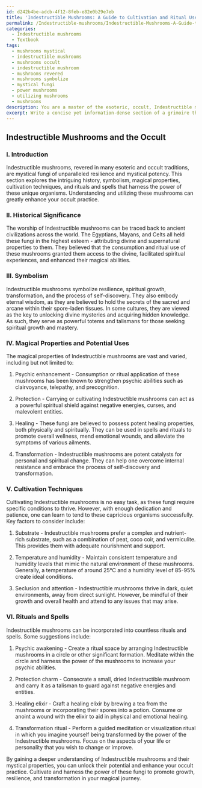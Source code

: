 ```yaml
---
id: d242b4be-adcb-4f12-8feb-e82e0b29e7eb
title: 'Indestructible Mushrooms: A Guide to Cultivation and Ritual Use'
permalink: /Indestructible-mushrooms/Indestructible-Mushrooms-A-Guide-to-Cultivation-and-Ritual-Use/
categories:
  - Indestructible mushrooms
  - Textbook
tags:
  - mushrooms mystical
  - indestructible mushrooms
  - mushrooms occult
  - indestructible mushroom
  - mushrooms revered
  - mushrooms symbolize
  - mystical fungi
  - power mushrooms
  - utilizing mushrooms
  - mushrooms
description: You are a master of the esoteric, occult, Indestructible mushrooms and education, you have written many textbooks on the subject in ways that provide students with rich and deep understanding of the subject. You are being asked to write textbook-like sections on a topic and you do it with full context, explainability, and reliability in accuracy to the true facts of the topic at hand, in a textbook style that a student would easily be able to learn from, in a rich, engaging, and contextual way. Always include relevant context (such as formulas and history), related concepts, and in a way that someone can gain deep insights from.
excerpt: Write a concise yet information-dense section of a grimoire that provides a deep understanding of Indestructible mushrooms in the context of the occult. Include their historical significance, symbolism, potential magical uses and properties, methods of cultivation, and any associated rituals or spells involving these mushrooms. Offer practical guidance and insights for a student looking to harness the power of Indestructible mushrooms in their occult practice.
---
```


## Indestructible Mushrooms and the Occult

### I. Introduction

Indestructible mushrooms, revered in many esoteric and occult traditions, are mystical fungi of unparalleled resilience and mystical potency. This section explores the intriguing history, symbolism, magical properties, cultivation techniques, and rituals and spells that harness the power of these unique organisms. Understanding and utilizing these mushrooms can greatly enhance your occult practice.

### II. Historical Significance

The worship of Indestructible mushrooms can be traced back to ancient civilizations across the world. The Egyptians, Mayans, and Celts all held these fungi in the highest esteem - attributing divine and supernatural properties to them. They believed that the consumption and ritual use of these mushrooms granted them access to the divine, facilitated spiritual experiences, and enhanced their magical abilities.

### III. Symbolism

Indestructible mushrooms symbolize resilience, spiritual growth, transformation, and the process of self-discovery. They also embody eternal wisdom, as they are believed to hold the secrets of the sacred and arcane within their spore-laden tissues. In some cultures, they are viewed as the key to unlocking divine mysteries and acquiring hidden knowledge. As such, they serve as powerful totems and talismans for those seeking spiritual growth and mastery.

### IV. Magical Properties and Potential Uses

The magical properties of Indestructible mushrooms are vast and varied, including but not limited to:

1. Psychic enhancement - Consumption or ritual application of these mushrooms has been known to strengthen psychic abilities such as clairvoyance, telepathy, and precognition.

2. Protection - Carrying or cultivating Indestructible mushrooms can act as a powerful spiritual shield against negative energies, curses, and malevolent entities.

3. Healing - These fungi are believed to possess potent healing properties, both physically and spiritually. They can be used in spells and rituals to promote overall wellness, mend emotional wounds, and alleviate the symptoms of various ailments.

4. Transformation - Indestructible mushrooms are potent catalysts for personal and spiritual change. They can help one overcome internal resistance and embrace the process of self-discovery and transformation.

### V. Cultivation Techniques

Cultivating Indestructible mushrooms is no easy task, as these fungi require specific conditions to thrive. However, with enough dedication and patience, one can learn to tend to these capricious organisms successfully. Key factors to consider include:

1. Substrate - Indestructible mushrooms prefer a complex and nutrient-rich substrate, such as a combination of peat, coco coir, and vermiculite. This provides them with adequate nourishment and support.

2. Temperature and humidity - Maintain consistent temperature and humidity levels that mimic the natural environment of these mushrooms. Generally, a temperature of around 25°C and a humidity level of 85-95% create ideal conditions.

3. Seclusion and attention - Indestructible mushrooms thrive in dark, quiet environments, away from direct sunlight. However, be mindful of their growth and overall health and attend to any issues that may arise.

### VI. Rituals and Spells

Indestructible mushrooms can be incorporated into countless rituals and spells. Some suggestions include:

1. Psychic awakening - Create a ritual space by arranging Indestructible mushrooms in a circle or other significant formation. Meditate within the circle and harness the power of the mushrooms to increase your psychic abilities.

2. Protection charm - Consecrate a small, dried Indestructible mushroom and carry it as a talisman to guard against negative energies and entities.

3. Healing elixir - Craft a healing elixir by brewing a tea from the mushrooms or incorporating their spores into a potion. Consume or anoint a wound with the elixir to aid in physical and emotional healing.

4. Transformation ritual - Perform a guided meditation or visualization ritual in which you imagine yourself being transformed by the power of the Indestructible mushrooms. Focus on the aspects of your life or personality that you wish to change or improve.

By gaining a deeper understanding of Indestructible mushrooms and their mystical properties, you can unlock their potential and enhance your occult practice. Cultivate and harness the power of these fungi to promote growth, resilience, and transformation in your magical journey.
